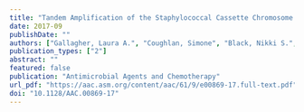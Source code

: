 ```yaml
---
title: "Tandem Amplification of the Staphylococcal Cassette Chromosome mec Element Can Drive High-Level Methicillin Resistance in Methicillin-Resistant Staphylococcus aureus"
date: 2017-09
publishDate: ""
authors: ["Gallagher, Laura A.", "Coughlan, Simone", "Black, Nikki S.","Lalor, Pierce", " Waters, Elaine M.", "Wee, Bryan", "Watson, Mick", "Downing, Tim", "Fitzgerald, J. Ross", "Fleming, Gerard T. A.", "O'Gara, James P." ]
publication_types: ["2"]
abstract: ""
featured: false
publication: "Antimicrobial Agents and Chemotherapy"
url_pdf: "https://aac.asm.org/content/aac/61/9/e00869-17.full-text.pdf"
doi: "10.1128/AAC.00869-17"
---
```

